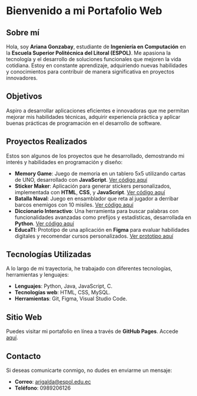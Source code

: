 # Bienvenido a mi Portafolio Web

## Sobre mí
Hola, soy **Ariana Gonzabay**, estudiante de **Ingeniería en Computación** en la **Escuela Superior Politécnica del Litoral (ESPOL)**. Me apasiona la tecnología y el desarrollo de soluciones funcionales que mejoren la vida cotidiana. Estoy en constante aprendizaje, adquiriendo nuevas habilidades y conocimientos para contribuir de manera significativa en proyectos innovadores.

## Objetivos
Aspiro a desarrollar aplicaciones eficientes e innovadoras que me permitan mejorar mis habilidades técnicas, adquirir experiencia práctica y aplicar buenas prácticas de programación en el desarrollo de software.

## Proyectos Realizados
Estos son algunos de los proyectos que he desarrollado, demostrando mi interés y habilidades en programación y diseño:
- **Memory Game**: Juego de memoria en un tablero 5x5 utilizando cartas de UNO, desarrollado con **JavaScript**. [Ver código aquí](https://github.com/ArianaGonzabay/MemoryGame.git)
- **Sticker Maker**: Aplicación para generar stickers personalizados, implementada con **HTML**, **CSS**, y **JavaScript**. [Ver código aquí](https://github.com/DavidAlex99/proyectoEDG5.git)
- **Batalla Naval**: Juego en ensamblador que reta al jugador a derribar barcos enemigos con 10 misiles. [Ver código aquí](https://github.com/ArianaGonzabay/BatallaNaval.git)
- **Diccionario Interactivo**: Una herramienta para buscar palabras con funcionalidades avanzadas como prefijos y estadísticas, desarrollada en **Python**. [Ver código aquí](https://github.com/DavidAlex99/proyectoEDG52P.git)
- **EducaTI**: Prototipo de una aplicación en **Figma** para evaluar habilidades digitales y recomendar cursos personalizados. [Ver prototipo aquí](https://www.figma.com/proto/sorbzxTmssHuXUvLlcvBEx/Grupo-1-team-library?node-id=417-7)

## Tecnologías Utilizadas
A lo largo de mi trayectoria, he trabajado con diferentes tecnologías, herramientas y lenguajes:
- **Lenguajes**: Python, Java, JavaScript, C.
- **Tecnologías web**: HTML, CSS, MySQL.
- **Herramientas**: Git, Figma, Visual Studio Code.

## Sitio Web
Puedes visitar mi portafolio en línea a través de **GitHub Pages**. Accede [aquí](https://github.com/ArianaGonzabay/ArianaGonzabay).

## Contacto
Si deseas comunicarte conmigo, no dudes en enviarme un mensaje:
- **Correo**: [arigalda@espol.edu.ec](mailto:arigalda@espol.edu.ec)
- **Teléfono**: 0989206126